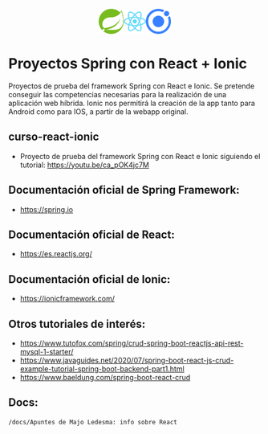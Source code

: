 <p align="center"><img src="/images/spring-logo.png" height="50"/><img src="/images/react-logo.svg" height="50"/><img src="/images/ionic-logo.svg" height="50"/></p>

# Proyectos Spring con React + Ionic
Proyectos de prueba del framework Spring con React e Ionic.
Se pretende conseguir las competencias necesarias para la realización de una aplicación web híbrida.
Ionic nos permitirá la creación de la app tanto para Android como para IOS, a partir de la webapp original.


## curso-react-ionic

* Proyecto de prueba del framework Spring con React e Ionic
siguiendo el tutorial: https://youtu.be/ca_pOK4jc7M



## Documentación oficial de Spring Framework:
* https://spring.io

## Documentación oficial de React:
* https://es.reactjs.org/

## Documentación oficial de Ionic:
* https://ionicframework.com/

## Otros tutoriales de interés:

* https://www.tutofox.com/spring/crud-spring-boot-reactjs-api-rest-mysql-1-starter/
* https://www.javaguides.net/2020/07/spring-boot-react-js-crud-example-tutorial-spring-boot-backend-part1.html
* https://www.baeldung.com/spring-boot-react-crud

## Docs:

~~~
/docs/Apuntes de Majo Ledesma: info sobre React 
~~~